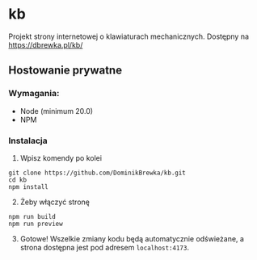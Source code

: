 # kb
Projekt strony internetowej o klawiaturach mechanicznych.
Dostępny na https://dbrewka.pl/kb/

## Hostowanie prywatne 
### Wymagania:
 - Node (minimum 20.0)
 - NPM

### Instalacja
1. Wpisz komendy po kolei
```
git clone https://github.com/DominikBrewka/kb.git
cd kb
npm install
```
2. Żeby włączyć stronę
```
npm run build
npm run preview
``` 
3. Gotowe! Wszelkie zmiany kodu będą automatycznie odświeżane, a strona dostępna jest pod adresem `localhost:4173`.